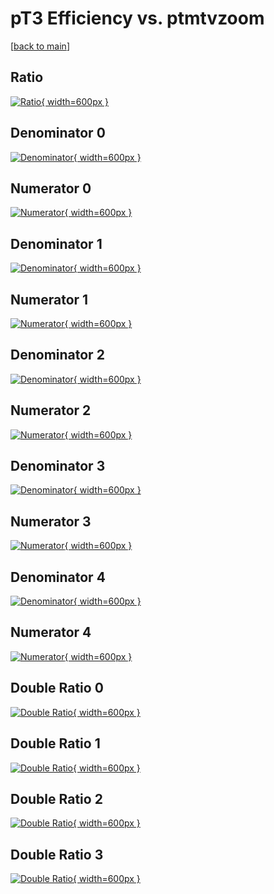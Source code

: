 # pT3 Efficiency vs. ptmtvzoom

[[back to main](./)]



## Ratio

[![Ratio](../mtv/var/pT3_xtr_11_1_eff_ptmtvzoom.png){ width=600px }](../mtv/var/pT3_xtr_11_1_eff_ptmtvzoom.pdf)

## Denominator 0

[![Denominator](../mtv/den/pT3_xtr_11_1_eff_ptmtvzoom_den0.png){ width=600px }](../mtv/den/pT3_xtr_11_1_eff_ptmtvzoom_den0.pdf)

## Numerator 0

[![Numerator](../mtv/num/pT3_xtr_11_1_eff_ptmtvzoom_num0.png){ width=600px }](../mtv/num/pT3_xtr_11_1_eff_ptmtvzoom_num0.pdf)

## Denominator 1

[![Denominator](../mtv/den/pT3_xtr_11_1_eff_ptmtvzoom_den1.png){ width=600px }](../mtv/den/pT3_xtr_11_1_eff_ptmtvzoom_den1.pdf)

## Numerator 1

[![Numerator](../mtv/num/pT3_xtr_11_1_eff_ptmtvzoom_num1.png){ width=600px }](../mtv/num/pT3_xtr_11_1_eff_ptmtvzoom_num1.pdf)

## Denominator 2

[![Denominator](../mtv/den/pT3_xtr_11_1_eff_ptmtvzoom_den2.png){ width=600px }](../mtv/den/pT3_xtr_11_1_eff_ptmtvzoom_den2.pdf)

## Numerator 2

[![Numerator](../mtv/num/pT3_xtr_11_1_eff_ptmtvzoom_num2.png){ width=600px }](../mtv/num/pT3_xtr_11_1_eff_ptmtvzoom_num2.pdf)

## Denominator 3

[![Denominator](../mtv/den/pT3_xtr_11_1_eff_ptmtvzoom_den3.png){ width=600px }](../mtv/den/pT3_xtr_11_1_eff_ptmtvzoom_den3.pdf)

## Numerator 3

[![Numerator](../mtv/num/pT3_xtr_11_1_eff_ptmtvzoom_num3.png){ width=600px }](../mtv/num/pT3_xtr_11_1_eff_ptmtvzoom_num3.pdf)

## Denominator 4

[![Denominator](../mtv/den/pT3_xtr_11_1_eff_ptmtvzoom_den4.png){ width=600px }](../mtv/den/pT3_xtr_11_1_eff_ptmtvzoom_den4.pdf)

## Numerator 4

[![Numerator](../mtv/num/pT3_xtr_11_1_eff_ptmtvzoom_num4.png){ width=600px }](../mtv/num/pT3_xtr_11_1_eff_ptmtvzoom_num4.pdf)

## Double Ratio 0

[![Double Ratio](../mtv/ratio/pT3_xtr_11_1_eff_ptmtvzoom_ratio0.png){ width=600px }](../mtv/ratio/pT3_xtr_11_1_eff_ptmtvzoom_ratio0.pdf)

## Double Ratio 1

[![Double Ratio](../mtv/ratio/pT3_xtr_11_1_eff_ptmtvzoom_ratio1.png){ width=600px }](../mtv/ratio/pT3_xtr_11_1_eff_ptmtvzoom_ratio1.pdf)

## Double Ratio 2

[![Double Ratio](../mtv/ratio/pT3_xtr_11_1_eff_ptmtvzoom_ratio2.png){ width=600px }](../mtv/ratio/pT3_xtr_11_1_eff_ptmtvzoom_ratio2.pdf)

## Double Ratio 3

[![Double Ratio](../mtv/ratio/pT3_xtr_11_1_eff_ptmtvzoom_ratio3.png){ width=600px }](../mtv/ratio/pT3_xtr_11_1_eff_ptmtvzoom_ratio3.pdf)

